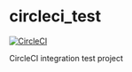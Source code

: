 # circleci_test

[![CircleCI](https://img.shields.io/circleci/build/github/marwanali1/circleci_test/develop)](https://circleci.com/gh/marwanali1/circleci_test/tree/develop)

CircleCI integration test project